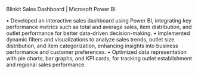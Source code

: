 Blinkit Sales Dashboard | Microsoft Power BI 

• Developed an interactive sales dashboard using Power BI, integrating key performance metrics such as total and average
sales, item distribution, and outlet performance for better data-driven decision-making.
• Implemented dynamic filters and visualizations to analyze sales trends, outlet size distribution, and item categorization,
enhancing insights into business performance and customer preferences.
• Optimized data representation with pie charts, bar graphs, and KPI cards, for tracking outlet establishment and regional
sales performance.
